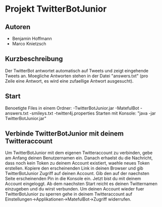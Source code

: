 Projekt TwitterBotJunior
========================

Autoren
------- 
* Benjamin Hoffmann
* Marco Knietzsch

Kurzbeschreibung
----------------

Der TwitterBot antwortet automatisch auf Tweets und zeigt eingehende Tweets an. Moegliche Antworten stehen in der Datei "answers.txt" (pro Zeile eine Antwort, es wird eine zufaellige Antwort ausgesucht).

Start
-----

Benoetigte Files in einem Ordner:
	-TwitterBotJunior.jar
	-MatefulBot
	-answers.txt
	-smileys.txt
	-twitter4j.properties
Starten mit Konsole:
	"java -jar TwitterBotJunior.jar"

Verbinde TwitterBotJunior mit deinem Twitteraccount
---------------------------------------------------

Um TwitterBotJunior mit dem eigenen Twitteraccount zu verbinden, gebe am Anfang deinen Benutzernamen ein. Danach erhaelst du die Nachricht, dass noch kein Token zu deinem Account existiert, waehle neues Token erstellen. Kopiere den erscheinenden Link in deinen Browser und gib TwitterBotJunior Zugriff auf deinen Account. Gib den auf der naechsten Seite erscheinenden Pin in die Konsole ein. Jetzt bist du mit deinem Account eingeloggt. Ab dem naechsten Start reicht es deinen Twitternamen einzugeben und du wirst verbunden.
Um deinen Account wieder fuer TwitterBotJunior zu sperren gehe in deinem Twitteraccount auf Einstellungen->Applikationen->MatefulBot->Zugriff widerrufen.